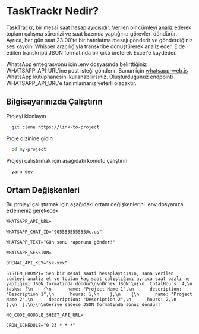 # TaskTrackr Nedir?

TaskTrackr, bir mesai saat hesaplayıcısıdır. Verilen bir cümleyi analiz ederek toplam çalışma sürenizi ve saat bazında yaptığınız görevleri döndürür. Ayrıca, her gün saat 23:00'te bir hatırlatma mesajı gönderir ve gönderdiğiniz ses kaydını Whisper aracılığıyla transkribe dönüştürerek analiz eder. Elde edilen transkripti JSON formatında bir çıktı üreterek Excel'e kaydeder.

WhatsApp entegrasyonu için .env dosyasında belirttiğiniz WHATSAPP_API_URL'ine post isteği gönderir. Bunun için [whatsapp-web.js](https://wwebjs.dev/) WhatsApp kütüphanesini kullanabilirsiniz. Oluşturduğunuz endpointi WHATSAPP_API_URL'e tanımlamanız yeterli olacaktır.

## Bilgisayarınızda Çalıştırın

Projeyi klonlayın

```bash
  git clone https://link-to-project
```

Proje dizinine gidin

```bash
  cd my-project
```

Projeyi çalıştırmak için aşağıdaki komutu çalıştırın

```bash
  yarn dev
```

## Ortam Değişkenleri

Bu projeyi çalıştırmak için aşağıdaki ortam değişkenlerini .env dosyanıza eklemeniz gerekecek

`WHATSAPP_API_URL=`

`WHATSAPP_CHAT_ID="905555555555@c.us"`

`WHATSAPP_TEXT="Gün sonu raporunu gönder!"`

`WHATSAPP_SESSION=`

`OPENAI_API_KEY="sk-xxx"`

`SYSTEM_PROMPT='Sen bir mesai saati hesaplayıcısın, sana verilen cümleyi analiz et ve toplam kaç saat çalıştığımı ayrıca saat bazlı ne yaptığımı JSON formatında döndür\n\nÖrnek JSON:\n{\n  totalHours: 4,\n  tasks: [\n    {\n      name: "Project Name 1",\n      description: "Description 1",\n      hours: 1,\n    },\n    {\n      name: "Project Name 2",\n      description: "Description 2",\n      hours: 2,\n    },\n  ],\n}\n\nGeriye sadece JSON formatında sonuç döndür!'`

`NO_CODE_GOOGLE_SHEET_API_URL=`

`CRON_SCHEDULE="0 23 * * *"`
